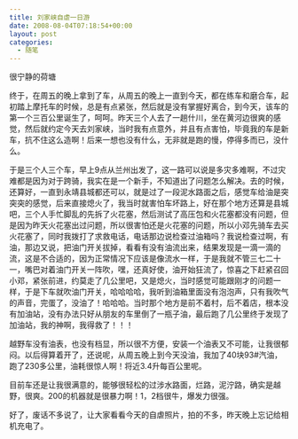 ```yaml
---
title: 刘家峡自虐一日游
date: 2008-08-04T07:18:54+00:00
layout: post
categories:
  - 随笔
---
```


很宁静的荷塘

终于，在周五的晚上拿到了车，从周五的晚上一直到今天，都在练车和磨合车，起初踏上摩托车的时候，总是有点紧张，然后就是没有掌握好离合，到今天，该车的第一个三百公里诞生了，呵呵。昨天三个人去了一趟什川，坐在黄河边很爽的感觉，然后就约定今天去刘家峡，当时我有点意外，并且有点害怕，毕竟我的车是新车，抗不住这么造啊！后来一想也没有什么，无非就是跑的慢，停得多而已，没什么。

于是三个人三个车，早上9点从兰州出发了，这一路可以说是多灾多难啊，不过灾难都是因为对于跨骑，我实在是一个新手，不知道出了问题怎么解决。去的时候，还算好，一直到永靖县城都还可以，就是过了一段泥水路面之后，感觉车给油是突突突的感觉，后来直接熄火了，我当时就害怕车坏路上，好在那个地方还算是县城吧，三个人手忙脚乱的先拆了火花塞，然后测试了高压包和火花塞都没有问题，但是因为昨天火花塞出过问题，所以很害怕还是火花塞的问题，所以小邓先骑车去买火花塞了，同时我拨打了求救电话，电话那边说检查过油箱吗？我说检查过啊，有油，那边又说，把油门开关拔掉，看看有没有油流出来，结果发现是一滴一滴的流，这是不合适的，因为正常情况下应该是像流水一样，于是我就不管三七二十一，嘴巴对着油门开关一阵吹，嘿，还真好使，油开始狂流了，惊喜之下赶紧召回小邓，紧张前进，约莫走了几公里吧，又是熄火，当时感觉可能跟刚才的问题一样，于是下车就吹油门开关，哈哈哈哈，我听到油箱里面没有泡泡声，只有我吹气的声音，完蛋了，没油了！哈哈哈。当时那个地方是前不着村，后不着店，根本没有加油站，没有办法只好从朋友的车里倒了一瓶子油，最后跑了几公里终于发现了加油站，我的神啊，我得救了！！！

越野车没有油表，也没有档显，所以很不方便，安装一个油表又不可能，让我很郁闷。以后得算着开了，还说呢，从周五晚上到今天没油，我加了40块93#汽油，跑了230多公里，油耗很惊人啊！将近3.4升每百公里呢。
<!--more-->
目前车还是让我很满意的，能够很轻松的过涉水路面，烂路，泥泞路，确实是越野，很爽。200的机器就是很暴力啊！1，2档很牛，爆发力很强。

好了，废话不多说了，让大家看看今天的自虐照片，拍的不多，昨天晚上忘记给相机充电了。
